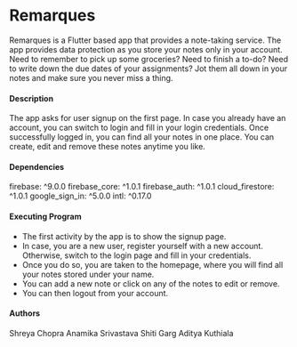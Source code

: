 # Remarques

Remarques is a Flutter based app that provides a note-taking service. The app provides data protection as you store your notes only in your account. Need to remember to pick up some groceries? Need to finish a to-do? Need to write down the due dates of your assignments? Jot them all down in your notes and make sure you never miss a thing.


#### Description
The app asks for user signup on the first page. In case you already have an account, you can switch to login and fill in your login credentials. Once successfully logged in, you can find all your notes in one place. You can create, edit and remove these notes anytime you like. 


#### Dependencies 
firebase: ^9.0.0
firebase_core: ^1.0.1
firebase_auth: ^1.0.1
cloud_firestore: ^1.0.1
google_sign_in: ^5.0.0
intl: ^0.17.0


#### Executing Program
- The first activity by the app is to show the signup page. 
- In case, you are a new user, register yourself with a new account. Otherwise, switch to the login page and fill in your credentials. 
- Once you do so, you are taken to the homepage, where you will find all your notes stored under your name. 
- You can add a new note or click on any of the notes to edit or remove. 
- You can then logout from your account.


#### Authors
Shreya Chopra
Anamika Srivastava
Shiti Garg
Aditya Kuthiala
